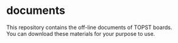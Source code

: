 # documents
This repository contains the off-line documents of TOPST boards.<br/>
You can download these materials for your purpose to use.

